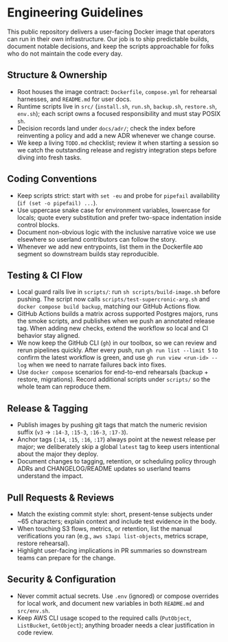 # Engineering Guidelines

This public repository delivers a user-facing Docker image that operators can run in their own infrastructure. Our job is to
ship predictable builds, document notable decisions, and keep the scripts approachable for folks who do not maintain the
code every day.

## Structure & Ownership
- Root houses the image contract: `Dockerfile`, `compose.yml` for rehearsal harnesses, and `README.md` for user docs.
- Runtime scripts live in `src/` (`install.sh`, `run.sh`, `backup.sh`, `restore.sh`, `env.sh`); each script owns a focused
  responsibility and must stay POSIX `sh`.
- Decision records land under `docs/adr/`; check the index before reinventing a policy and add a new ADR whenever we change
  course.
- We keep a living `TODO.md` checklist; review it when starting a session so we catch the outstanding release and registry
  integration steps before diving into fresh tasks.

## Coding Conventions
- Keep scripts strict: start with `set -eu` and probe for `pipefail` availability (`if (set -o pipefail) ...`).
- Use uppercase snake case for environment variables, lowercase for locals; quote every substitution and prefer two-space
  indentation inside control blocks.
- Document non-obvious logic with the inclusive narrative voice we use elsewhere so userland contributors can follow the
  story.
- Whenever we add new entrypoints, list them in the Dockerfile `ADD` segment so downstream builds stay reproducible.

## Testing & CI Flow
- Local guard rails live in `scripts/`: run `sh scripts/build-image.sh` before pushing. The script now calls
  `scripts/test-supercronic-arg.sh` and `docker compose build backup`, matching our GitHub Actions flow.
- GitHub Actions builds a matrix across supported Postgres majors, runs the smoke scripts, and publishes when we push an
  annotated release tag. When adding new checks, extend the workflow so local and CI behavior stay aligned.
- We now keep the GitHub CLI (`gh`) in our toolbox, so we can review and rerun pipelines quickly. After every push, run
  `gh run list --limit 5` to confirm the latest workflow is green, and use `gh run view <run-id> --log` when we need to
  narrate failures back into fixes.
- Use `docker compose` scenarios for end-to-end rehearsals (backup + restore, migrations). Record additional scripts under
  `scripts/` so the whole team can reproduce them.

## Release & Tagging
- Publish images by pushing git tags that match the numeric revision suffix (`v3` → `:14-3`, `:15-3`, `:16-3`, `:17-3`).
- Anchor tags (`:14`, `:15`, `:16`, `:17`) always point at the newest release per major; we deliberately skip a global
  `latest` tag to keep users intentional about the major they deploy.
- Document changes to tagging, retention, or scheduling policy through ADRs and CHANGELOG/README updates so userland teams
  understand the impact.

## Pull Requests & Reviews
- Match the existing commit style: short, present-tense subjects under ~65 characters; explain context and include test
  evidence in the body.
- When touching S3 flows, metrics, or retention, list the manual verifications you ran (e.g., `aws s3api list-objects`,
  metrics scrape, restore rehearsal).
- Highlight user-facing implications in PR summaries so downstream teams can prepare for the change.

## Security & Configuration
- Never commit actual secrets. Use `.env` (ignored) or compose overrides for local work, and document new variables in both
  `README.md` and `src/env.sh`.
- Keep AWS CLI usage scoped to the required calls (`PutObject`, `ListBucket`, `GetObject`); anything broader needs a clear
  justification in code review.
